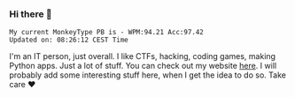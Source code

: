 ### Hi there 👋
<!-- PB START -->
```
My current MonkeyType PB is - WPM:94.21 Acc:97.42
Updated on: 08:26:12 CEST Time
```
<!-- PB END -->
I'm an IT person, just overall. I like CTFs, hacking, coding games, making Python apps. Just a lot of stuff.
You can check out my website [here](https://skill3472.github.io/).
I will probably add some interesting stuff here, when I get the idea to do so. Take care ❤️
